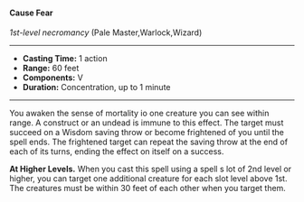 #### Cause Fear
*1st-level necromancy* (Pale Master,Warlock,Wizard)
___
- **Casting Time:** 1 action
- **Range:** 60 feet
- **Components:** V
- **Duration:** Concentration, up to 1 minute
---
You awaken the sense of mortality io one creature you can see within range. A construct or an undead is immune to this effect. The target must succeed on a Wisdom saving throw or become frightened of you until the spell ends. The frightened target can repeat the saving throw at the end of each of its turns, ending the effect on itself on a success.

**At Higher Levels.** When you cast this spell using a spell s lot of 2nd level or higher, you can target one additional creature for each slot level above 1st. The creatures must be within 30 feet of each other when you target them.
